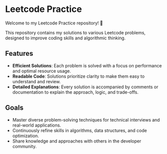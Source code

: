 # Leetcode Practice

Welcome to my Leetcode Practice repository! 🎯  

This repository contains my solutions to various Leetcode problems, designed to improve coding skills and algorithmic thinking.  

## Features

- **Efficient Solutions**: Each problem is solved with a focus on performance and optimal resource usage.
- **Readable Code**: Solutions prioritize clarity to make them easy to understand and review.
- **Detailed Explanations**: Every solution is accompanied by comments or documentation to explain the approach, logic, and trade-offs.

## Goals

- Master diverse problem-solving techniques for technical interviews and real-world applications.
- Continuously refine skills in algorithms, data structures, and code optimization.
- Share knowledge and approaches with others in the developer community.

